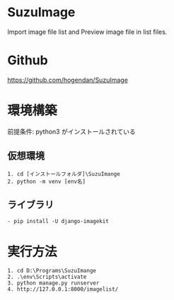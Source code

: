 # SuzuImage
Import image file list and Preview image file in list files.

# Github
https://github.com/hogendan/SuzuImage

# 環境構築
前提条件: python3 がインストールされている

## 仮想環境
    1. cd [インストールフォルダ]\SuzuImange
    2. python -m venv [env名]
## ライブラリ
    - pip install -U django-imagekit

# 実行方法
    1. cd D:\Programs\SuzuImange
    2. .\env\Scripts\activate
    3. python manage.py runserver
    4. http://127.0.0.1:8000/imagelist/

